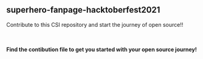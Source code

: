 ## superhero-fanpage-hacktoberfest2021
Contribute to this CSI repository and start the journey of open source!!

<br><br>
<b> Find the contibution file to get you started with your open source journey! <b>
